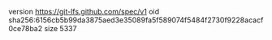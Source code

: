 version https://git-lfs.github.com/spec/v1
oid sha256:6156cb5b99da3875aed3e35089fa5f589074f5484f2730f9228acacf0ce78ba2
size 5337
